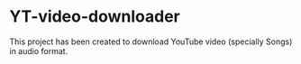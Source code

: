 # YT-video-downloader
This project has been created to download YouTube video (specially Songs)  in audio format.
